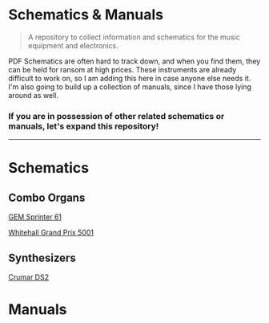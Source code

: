 # Schematics & Manuals
> A repository to collect information and schematics for the music equipment and electronics.

PDF Schematics are often hard to track down, and when you find them, they can be held for ransom at high prices. These instruments are already difficult to work on, so I am adding this here in case anyone else needs it. I'm also going to build up a collection of manuals, since I have those lying around as well.

### If you are in possession of other related schematics or manuals, let's expand this repository!

---
# Schematics
## Combo Organs
[GEM Sprinter 61](https://github.com/joeynotjoe/schematics/blob/master/Schematics/Combo%20Organs/GEM/GEM%20Sprinter%2061%20Schematics%202nd%20Edition%20-%201981.pdf)

[Whitehall Grand Prix 5001](https://github.com/joeynotjoe/schematics/blob/master/Schematics/Combo%20Organs/Whitehall/Whitehall%20Grand%20Prix%20Model%205001%20Combo%20Organ%20Schematic.jpg)

## Synthesizers
[Crumar DS2](https://github.com/joeynotjoe/schematics/blob/master/Schematics/Synthesizers/Crumar/Crumar%20DS2%20Schematic.pdf)

# Manuals